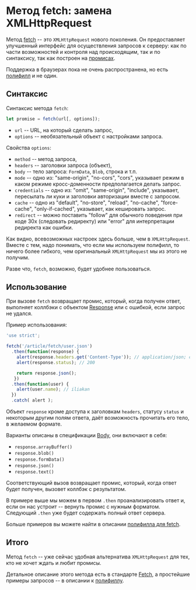 
# Метод fetch: замена XMLHttpRequest

Метод [fetch](https://fetch.spec.whatwg.org/) -- это `XMLHttpRequest` нового поколения. Он предоставляет улучшенный интерфейс для осуществления запросов к серверу: как по части возможностей и контроля над происходящим, так и по синтаксису, так как построен на [промисах](/promise).

Поддержка в браузерах пока не очень распространена, но есть [полифилл](https://github.com/github/fetch) и не один.

## Синтаксис

Синтаксис метода `fetch`:
```js
let promise = fetch(url[, options]);
```

- `url` -- URL, на который сделать запрос,
- `options` -- необязательный объект с настройками запроса.

Свойства `options`:

- `method` -- метод запроса,
- `headers` -- заголовки запроса (объект),
- `body` -- тело запроса: `FormData`, `Blob`, строка и т.п.
- `mode` -- одно из: "same-origin", "no-cors", "cors", указывает режим в каком режиме кросс-доменности предполагается делать запрос.
- `credentials` -- одно из: "omit", "same-origin", "include", указывает, пересылать ли куки и заголовки авторизации вместе с запросом.
- `cache` -- одно из "default", "no-store", "reload", "no-cache", "force-cache", "only-if-cached", указывает, как кешировать запрос.
- `redirect` -- можно поставить "follow" для обычного поведения при коде 30x (следовать редиректу) или "error" для интерпретации редиректа как ошибки.

Как видно, всевозможных настроек здесь больше, чем в `XMLHttpRequest`. Вместе с тем, надо понимать, что если мы используем полифилл, то ничего более гибкого, чем оригинальный `XMLHttpRequest` мы из этого не получим.

Разве что, `fetch`, возможно, будет удобнее пользоваться.

## Использование

При вызове `fetch` возвращает промис, который, когда получен ответ, выполняет коллбэки с объектом [Response](https://fetch.spec.whatwg.org/#response) или с ошибкой, если запрос не удался.

Пример использования:

```js run
'use strict';

fetch('/article/fetch/user.json')
  .then(function(response) {
    alert(response.headers.get('Content-Type')); // application/json; charset=utf-8
    alert(response.status); // 200

    return response.json();
   })
  .then(function(user) {
    alert(user.name); // iliakan
  })
  .catch( alert );
```

Объект `response` кроме доступа к заголовкам `headers`, статусу `status` и некоторым другим полям ответа, даёт возможность прочитать его тело, в желаемом формате.

Варианты описаны в спецификации [Body](https://fetch.spec.whatwg.org/#body), они включают в себя:

- `response.arrayBuffer()`
- `response.blob()`
- `response.formData()`
- `response.json()`
- `response.text()`

Соответствующий вызов возвращает промис, который, когда ответ будет получен, вызовет коллбэк с результатом.

В примере выше мы можем в первом `.then` проанализировать ответ и, если он нас устроит -- вернуть промис с нужным форматом. Следующий `.then` уже будет содержать полный ответ сервера.

Больше примеров вы можете найти в описании [полифилла для fetch](https://github.com/github/fetch).

## Итого

Метод `fetch` -- уже сейчас удобная альтернатива `XMLHttpRequest` для тех, кто не хочет ждать и любит промисы.

Детальное описание этого метода есть в стандарте [Fetch](https://fetch.spec.whatwg.org/), а простейшие примеры запросов -- в описании к [полифиллу](https://github.com/github/fetch).